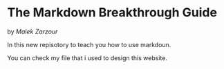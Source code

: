 
# The Markdown Breakthrough Guide

by _Malek Zarzour_


In this new repisotory to teach you how to use markdoun.

You can check my <a href="Style.css"></a> file that i used to design this website. 

